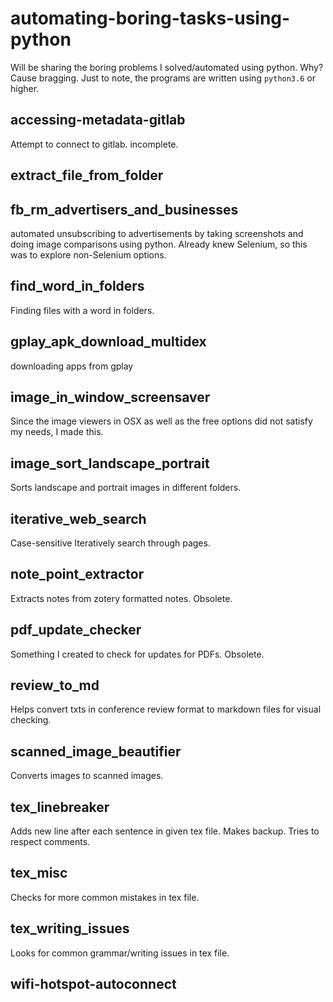 # automating-boring-tasks-using-python

Will be sharing the boring problems I solved/automated using python. Why? Cause bragging.
Just to note, the programs are written using `python3.6` or higher.

## accessing-metadata-gitlab

Attempt to connect to gitlab. incomplete.

## extract_file_from_folder

## fb_rm_advertisers_and_businesses

automated unsubscribing to advertisements by taking screenshots and doing image comparisons using python. Already knew Selenium, so this was to explore non-Selenium options.

## find_word_in_folders

Finding files with a word in folders.

## gplay_apk_download_multidex

downloading apps from gplay

## image_in_window_screensaver

Since the image viewers in OSX as well as the free options did not satisfy my needs, I made this.

## image_sort_landscape_portrait

Sorts landscape and portrait images in different folders. 

## iterative_web_search

Case-sensitive Iteratively search through pages.


## note_point_extractor

Extracts notes from zotery formatted notes. Obsolete.

## pdf_update_checker

Something I created to check for updates for PDFs. Obsolete.

## review_to_md

Helps convert txts in conference review format to markdown files for visual checking.

## scanned_image_beautifier

Converts images to scanned images. 

## tex_linebreaker

Adds new line after each sentence in given tex file. Makes backup. Tries to respect comments.

## tex_misc

Checks for more common mistakes in tex file.

## tex_writing_issues

Looks for common grammar/writing issues in tex file.

## wifi-hotspot-autoconnect

